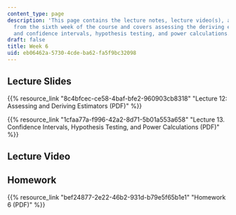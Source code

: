 ```yaml
---
content_type: page
description: 'This page contains the lecture notes, lecture video(s), and homework
  from the sixth week of the course and covers assessing the deriving estimators;
  and confidence intervals, hypothesis testing, and power calculations. '
draft: false
title: Week 6
uid: eb06462a-5730-4cde-ba62-fa5f9bc32098
---
```

## Lecture Slides

{{% resource_link "8c4bfcec-ce58-4baf-bfe2-960903cb8318" "Lecture 12: Assessing and Deriving Estimators (PDF)" %}}

{{% resource_link "1cfaa77a-f996-42a2-8d71-5b01a553a658" "Lecture 13. Confidence Intervals, Hypothesis Testing, and Power Calculations (PDF)" %}}

## Lecture Video

## Homework

{{% resource_link "bef24877-2e22-46b2-931d-b79e5f65b1e1" "Homework 6 (PDF)" %}}